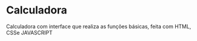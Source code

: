 # Calculadora

  Calculadora com interface que realiza as funções básicas, feita com HTML, CSSe JAVASCRIPT
